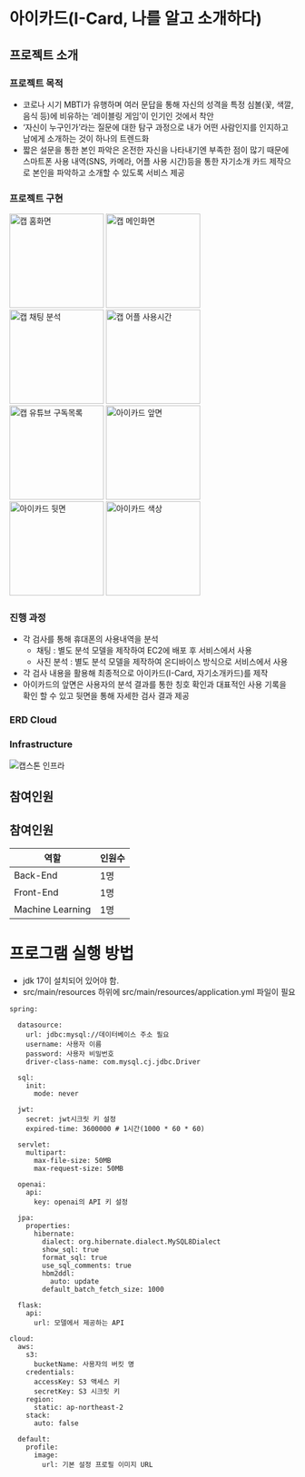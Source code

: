 # 아이카드(I-Card, 나를 알고 소개하다)
## 프로젝트 소개

### 프로젝트 목적

- 코로나 시기 MBTI가 유행하며 여러 문답을 통해 자신의 성격을 특정 심볼(꽃, 색깔, 음식 등)에 비유하는 ‘레이블링 게임’이 인기인 것에서 착안
- ‘자신이 누구인가’라는 질문에 대한 탐구 과정으로 내가 어떤 사람인지를 인지하고 남에게 소개하는 것이 하나의 트렌드화
- 짧은 설문을 통한 본인 파악은 온전한 자신을 나타내기엔 부족한 점이 많기 때문에 스마트폰 사용 내역(SNS, 카메라, 어플 사용 시간)등을 통한 자기소개 카드 제작으로 본인을 파악하고 소개할 수 있도록 서비스 제공


### 프로젝트 구현
<img width="166" alt="캡 홈화면" src="https://github.com/capstone2024-lyl/Back-End/assets/63050966/4526d9a9-e885-42a8-ba36-307da363647e">
<img width="166" alt="캡 메인화면" src="https://github.com/capstone2024-lyl/Back-End/assets/63050966/09399464-3e60-4d82-969b-a77008375450">
<img width="166" alt="캡 채팅 분석" src="https://github.com/capstone2024-lyl/Back-End/assets/63050966/a18c7db9-807b-44a5-81a9-b4edeb0583f8">
<img width="166" alt="캡 어플 사용시간" src="https://github.com/capstone2024-lyl/Back-End/assets/63050966/01739017-7201-4db6-b408-445960e99140">


<img width="166" alt="캡 유튜브 구독목록" src="https://github.com/capstone2024-lyl/Back-End/assets/63050966/5a96b368-f0ab-4445-9232-366f94df7c0e">
<img width="166" alt="아이카드 앞면" src="https://github.com/capstone2024-lyl/Back-End/assets/63050966/1e12ab92-46a6-4a51-85f7-2e4eafecb188">
<img width="166" alt="아이카드 뒷면" src="https://github.com/capstone2024-lyl/Back-End/assets/63050966/852cebb3-60c8-4213-80d5-7acfd6412d60">
<img width="166" alt="아이카드 색상" src="https://github.com/capstone2024-lyl/Back-End/assets/63050966/657b4b74-4a52-406b-b9bf-326858f35497">


### 진행 과정
- 각 검사를 통해 휴대폰의 사용내역을 분석
    - 채팅 : 별도 분석 모델을 제작하여 EC2에 배포 후 서비스에서 사용
    - 사진 분석 : 별도 분석 모델을 제작하여 온디바이스 방식으로 서비스에서 사용
- 각 검사 내용을 활용해 최종적으로 아이카드(I-Card, 자기소개카드)를 제작
- 아이카드의 앞면은 사용자의 분석 결과를 통한 칭호 확인과 대표적인 사용 기록을 확인 할 수 있고 뒷면을 통해 자세한 검사 결과 제공


### ERD Cloud

### Infrastructure
![캡스톤 인프라](https://github.com/capstone2024-lyl/Back-End/assets/63050966/4037c4a2-5cad-4633-8d1e-79bab2554eea)


## 참여인원

## 참여인원

| 역할 | 인원수 |
| --- | --- |
| Back-End | 1명 |
| Front-End | 1명 |
| Machine Learning | 1명 |


# 프로그램 실행 방법
- jdk 17이 설치되어 있어야 함.
- src/main/resources 하위에 src/main/resources/application.yml 파일이 필요


```
spring:

  datasource:
    url: jdbc:mysql://데이터베이스 주소 필요
    username: 사용자 이름
    password: 사용자 비밀번호
    driver-class-name: com.mysql.cj.jdbc.Driver

  sql:
    init:
      mode: never

  jwt:
    secret: jwt시크릿 키 설정
    expired-time: 3600000 # 1시간(1000 * 60 * 60)

  servlet:
    multipart:
      max-file-size: 50MB
      max-request-size: 50MB

  openai:
    api:
      key: openai의 API 키 설정

  jpa:
    properties:
      hibernate:
        dialect: org.hibernate.dialect.MySQL8Dialect
        show_sql: true
        format_sql: true
        use_sql_comments: true
        hbm2ddl:
          auto: update
        default_batch_fetch_size: 1000

  flask:
    api:
      url: 모델에서 제공하는 API

cloud:
  aws:
    s3:
      bucketName: 사용자의 버킷 명
    credentials:
      accessKey: S3 액세스 키
      secretKey: S3 시크릿 키
    region:
      static: ap-northeast-2
    stack:
      auto: false

  default:
    profile:
      image:
        url: 기본 설정 프로필 이미지 URL

```

